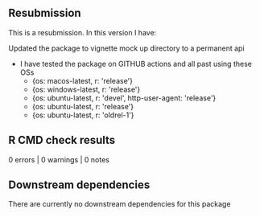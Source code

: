 ## Resubmission

This is a resubmission. In this version I have:

Updated the package to vignette mock up directory to a permanent api

* I have tested the package on GITHUB actions and all past using these OSs
   - {os: macos-latest,   r: 'release'}
   - {os: windows-latest, r: 'release'}
   - {os: ubuntu-latest,   r: 'devel', http-user-agent: 'release'}
   - {os: ubuntu-latest,   r: 'release'}
   - {os: ubuntu-latest,   r: 'oldrel-1'}
          
## R CMD check results

0 errors | 0 warnings | 0 notes

## Downstream dependencies

There are currently no downstream dependencies for this package
